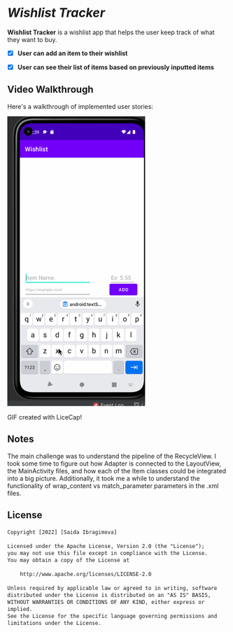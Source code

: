 # *Wishlist Tracker*

**Wishlist Tracker** is a wishlist app that helps the user keep track of what they want to buy.

- [X] **User can add an item to their wishlist**
- [X] **User can see their list of items based on previously inputted items**


## Video Walkthrough

Here's a walkthrough of implemented user stories:

<img src='walkthrough.gif' title='Video Walkthrough' width='' alt='Video Walkthrough' />

<!-- Replace this with whatever GIF tool you used! -->
GIF created with LiceCap!  
<!-- Recommended tools:
[Kap](https://getkap.co/) for macOS
[ScreenToGif](https://www.screentogif.com/) for Windows
[peek](https://github.com/phw/peek) for Linux. -->

## Notes

The main challenge was to understand the pipeline of the RecycleView. I took some time to figure out how Adapter is connected to the LayoutView, the MainActivity files, and how each of the Item classes could be integrated into a big picture. Additionally, it took me a while to understand the functionality of wrap_content vs match_parameter parameters in the .xml files.

## License

    Copyright [2022] [Saida Ibragimova]

    Licensed under the Apache License, Version 2.0 (the "License");
    you may not use this file except in compliance with the License.
    You may obtain a copy of the License at

        http://www.apache.org/licenses/LICENSE-2.0

    Unless required by applicable law or agreed to in writing, software
    distributed under the License is distributed on an "AS IS" BASIS,
    WITHOUT WARRANTIES OR CONDITIONS OF ANY KIND, either express or implied.
    See the License for the specific language governing permissions and
    limitations under the License.

